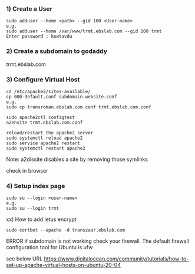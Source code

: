 ### 1) Create a User
```
sudo adduser --home <path> --gid 100 <User-name>
e.g.
sudo adduser --home /var/www/trmt.ebslab.com --gid 100 trmt
Enter password : kowtavdu
```
### 2) Create a subdomain to godaddy

trmt.ebslab.com

### 3) Configure Virtual Host

```
cd /etc/apache2/sites-available/
cp 000-default.conf subdomain.website.conf
e.g.
sudo cp transroman.ebslab.com.conf trmt.ebslab.com.conf

sudo apache2ctl configtest
a2ensite trmt.ebslab.com.conf

reload/restart the apache2 server 
sudo systemctl reload apache2
sudo service apache2 restart
sudo systemctl restart apache2
```
Note: a2dissite disables a site by removing those symlinks

check in browser
### 4) Setup index page
```
sudo su --login <user-name>
e.g.
sudo su --login trmt
```
xx) How to add letus encrypt
```
sudo certbot --apache -d transzaar.ebslab.com
```
ERROR
if subdomain is not working check your firewall.
The default firewall configuration tool for Ubuntu is ufw


see below URL
https://www.digitalocean.com/community/tutorials/how-to-set-up-apache-virtual-hosts-on-ubuntu-20-04
